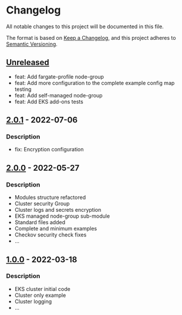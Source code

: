 # Changelog
All notable changes to this project will be documented in this file.

The format is based on [Keep a Changelog](https://keepachangelog.com/en/1.0.0/),
and this project adheres to [Semantic Versioning](https://semver.org/spec/v2.0.0.html).

## [Unreleased]
- feat: Add fargate-profile node-group
- feat: Add more configuration to the complete example config map testing
- feat: Add self-managed node-group
- feat: Add EKS add-ons tests

## [2.0.1] - 2022-07-06
### Description
- fix: Encryption configuration

## [2.0.0] - 2022-05-27
### Description
- Modules structure refactored
- Cluster security Group
- Cluster logs and secrets encryption
- EKS managed node-group sub-module
- Standard files added
- Complete and minimum examples
- Checkov security check fixes
- ...

## [1.0.0] - 2022-03-18
### Description
- EKS cluster initial code
- Cluster only example
- Cluster logging
- ...

[Unreleased]: https://github.com/boldlink/terraform-aws-eks/compare/2.0.2...HEAD
[2.0.1]: https://github.com/boldlink/terraform-aws-eks/releases/tag/2.0.1
[2.0.0]: https://github.com/boldlink/terraform-aws-eks/releases/tag/2.0.0
[1.0.0]: https://github.com/boldlink/terraform-aws-eks/releases/tag/1.0.0
